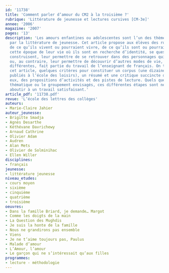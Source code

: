 ```yaml
---
id: '11738'
title: 'Comment parler d’amour du CM2 à la troisième ?'
rubrique: 'Littérature de jeunesse et lectures cursives [CM-3e]'
annee: '2006'
magazine: '2007'
pages: '13'
description: 'Les amours enfantines ou adolescentes sont l’un des thèmes abordés
  par la littérature de jeunesse. Cet article propose aux élèves des romans qui parlent
  de ce qu’ils vivent ou pourraient vivre, de ce qu’ils sont ou pourraient être. À
  cette époque de leur vie où ils sont en recherche d’identité, se questionnent, se
  construisent, leur permettre de se retrouver dans des personnages qui leur ressemblent
  ou, au contraire, leur permettre de découvrir d’autres modes de vie, des valeurs
  différentes, fait partie du travail de l’enseignant de français. On trouvera, dans
  cet article, quelques critères pour constituer un corpus (une dizaine de livres
  publiés à l’école des loisirs), un résumé et une critique succincte de chacun d’entre
  eux, des propositions d’activités et des pistes de lecture. Quels que soient la
  thématique ou le groupement envisagés, ces différentes étapes sont nécessaires pour
  aboutir à un travail satisfaisant.'
article_pdf: '11738.pdf'
revue: 'L’école des lettres des collèges'
auteurs:
- Marie-Claire Jahier
auteur_jeunesse:
- Brigitte Smadja
- Agnès Desarthe
- Kéthévane Davrichewy
- Arnaud Cathrine
- Olivier Adam
- Audren
- Alan Mets
- Olivier de Solminihac
- Ellen Willer
disciplines:
- français
jeunesse:
- littérature jeunesse
niveau_etudes:
- cours moyen
- sixième
- cinquième
- quatrième
- troisième
oeuvres:
- Dans la famille Briard, je demande… Margot
- Comme les doigts de la main
- La Question des Mughdis
- Je suis la honte de la famille
- Nous ne grandirons pas ensemble
- Viens
- Je ne t’aime toujours pas, Paulus
- Malade d’amour
- L’Amour, l’amour
- Le garçon qui ne s’intéressait qu’aux filles
programmes:
- lecture - méthodologie
---
```

